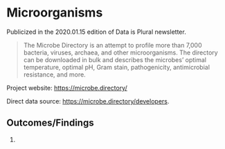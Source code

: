 # Microorganisms

Publicized in the 2020.01.15 edition of Data is Plural newsletter.

>  The Microbe Directory is an attempt to profile more than 7,000 bacteria, viruses, archaea, and other microorganisms. The directory can be downloaded in bulk and describes the microbes’ optimal temperature, optimal pH, Gram stain, pathogenicity, antimicrobial resistance, and more.

Project website: https://microbe.directory/

Direct data source: https://microbe.directory/developers.

## Outcomes/Findings

1.